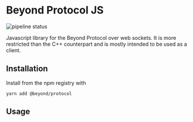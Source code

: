 # Beyond Protocol JS

![pipeline status](https://gitlab.utu.fi/beyondaka/beyond-protocol-js/badges/main/pipeline.svg)

Javascript library for the Beyond Protocol over web sockets. It is more restricted than the C++ counterpart and is mostly intended to be used as a client.

## Installation

Install from the npm registry with

`yarn add @beyond/protocol`

## Usage

